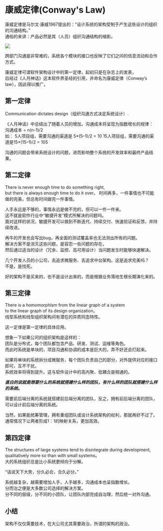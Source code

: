 # 康威定律(Conway's Law)

康威定律是马尔文·康威1967提出的：“设计系统的架构受制于产生这些设计的组织的沟通结构。”  
通俗的来讲：产品必然是其（人员）组织沟通结构的缩影。

![](http://pic.yupoo.com/sunnnychan/0892962b/d914ccef.jpeg)  

跨部门沟通是非常难的，系统各个模块的接口也反映了它们之间的信息流动和合作方式。  

康威定律可谓软件架构设计中的第一定律，起初只是在杂志上的发表，  
后经过《人月神话》这本软件界圣经的引用，并命名为康威定律（Conway’s law），因此得以推广。  

## 第一定律

Communication dictates design（组织沟通方式决定系统设计）.

《人月神话》中总结出了随着人员的增加，沟通成本将呈现为指数增长的规律：  
沟通成本 = n(n-1)/2  
如：
5人项目组，需要沟通的渠道是 5*(5–1)/2 = 10
15人项目组，需要沟通的渠道是15*(15–1)/2 = 105

沟通的问题会带来系统设计的问题，进而影响整个系统的开发效率和最终产品结果。

## 第二定律

There is never enough time to do something right,   
but there is always enough time to do it over。
时间再多，一件事情也不可能做的完美，但总有时间做完一件事情。  

人手永远是不够的，事情永远是做不完的，但可以一件一件来。  
这不就是软件行业中“敏捷开发”模式所解决的问题吗。  
面对这样的状况，敏捷开发可以做到不断迭代、持续交付、快速验证和反馈，并持续改进。  

再牛的开发也会写出bug，再全面的测试覆盖率也无法测出所有的问题。  
解决方案不是消灭这些问题，是容忍一些问题的存在，  
然后通过适当的设计（冗余、监控、高可用设计）当问题发生时能够快速解决。  

几个开发人员的小公司，去追求微服务、去追求中台架构，这是追求完美吗？    
不是，是找死。  

好的架构不是买来的，也不是设计出来的，而是根据业务落地生根长期演化来的。  

## 第三定律

There is a homomorphism from the linear graph of a system   
to the linear graph of its design organization。  
线型系统和线型组织架构间有潜在的异质同态特性。  

这一定律是第一定律的具体应用。  

想象一下如果公司的组织架构是这样的：  
团队是分布式，每个团队都包含产品、研发、测试、运维等角色。  
而此时系统是单块的，项目沟通和协调的成本是巨大的，弄不好还会打起来。  

如果将单块的系统拆分成微服务，每个团队负责自己的部分，对外提供对应的接口即可，互不干扰。  
系统效率将得到提升。这与软件设计中的高内聚、低耦合是相通的。  

***直白的说就是想要什么的系统就搭建什么样的团队，有什么样的团队就搭建什么样的系统。***  

需要前后端分离的系统就搭建前后端分离的团队，反之，拥有前后端分离的团队，可以设计前后端分离的系统。  

当然，如果能统筹管理，拥有重组团队或设计系统架构的权利，那就再好不过了。  
通常情况下让两者形成1：1的映射关系，更加高效。  

## 第四定律

The structures of large systems tend to disintegrate during development,   
qualitatively more so than with small systems。  
大的系统组织总是比小系统更倾向于分解。  

“话说天下大势，分久必合，合久必分。”  

系统越复杂，越需要增加人手，人手越多，沟通成本也呈指数增长。  
分而治之便是大多数公司选择的解决方案。  
分不同的层级，分不同的小团队，让团队内部完成自治理，然后统一对外沟通。  

## 小结 

架构不仅仅需要技术，在大公司尤其需要政治，所谓的架构的政治。  
